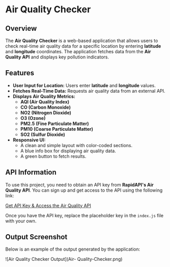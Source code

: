 # Air Quality Checker

## Overview
The **Air Quality Checker** is a web-based application that allows users to check real-time air quality data for a specific location by entering **latitude** and **longitude** coordinates. The application fetches data from the **Air Quality API** and displays key pollution indicators.

## Features
- **User Input for Location:** Users enter **latitude** and **longitude** values.
- **Fetches Real-Time Data:** Requests air quality data from an external API.
- **Displays Air Quality Metrics:**
  - **AQI (Air Quality Index)**
  - **CO (Carbon Monoxide)**
  - **NO2 (Nitrogen Dioxide)**
  - **O3 (Ozone)**
  - **PM2.5 (Fine Particulate Matter)**
  - **PM10 (Coarse Particulate Matter)**
  - **SO2 (Sulfur Dioxide)**
- **Responsive UI:**
  - A clean and simple layout with color-coded sections.
  - A blue info box for displaying air quality data.
  - A green button to fetch results.

## API Information
To use this project, you need to obtain an API key from **RapidAPI's Air Quality API**. You can sign up and get access to the API using the following link:

[Get API Key & Access the Air Quality API](https://rapidapi.com/weatherbit/api/air-quality/playground/apiendpoint_bfab6dd3-e341-47ec-b762-5f17f1baf01f)

Once you have the API key, replace the placeholder key in the `index.js` file with your own.

## Output Screenshot
Below is an example of the output generated by the application:

![Air Quality Checker Output](Air- Quality-Checker.png)
